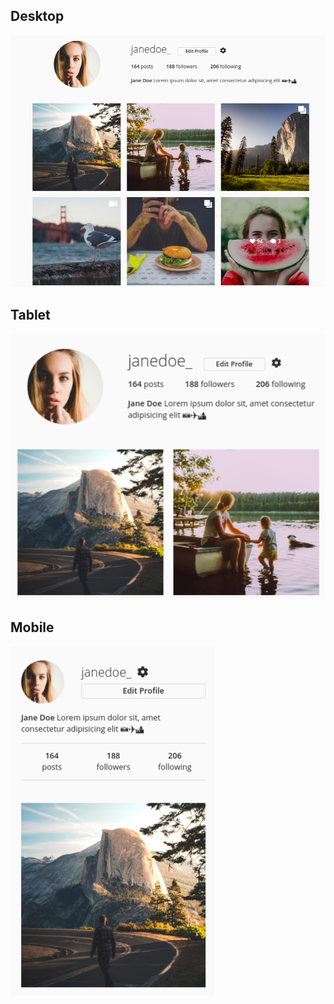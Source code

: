 

## Desktop

![Desktop](./assets/images/001-desktop.png)

## Tablet

![Tablet](./assets/images/002-tablet.png)

## Mobile

![Mobile](./assets/images/003-mobile.png)
